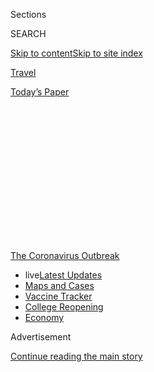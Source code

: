 <div id="app">

<div>

<div>

<div>

<div class="NYTAppHideMasthead css-1q2w90k e1suatyy0">

<div class="section css-ui9rw0 e1suatyy2">

<div class="css-eph4ug er09x8g0">

<div class="css-6n7j50">

</div>

<span class="css-1dv1kvn">Sections</span>

<div class="css-10488qs">

<span class="css-1dv1kvn">SEARCH</span>

</div>

[Skip to content](#site-content)[Skip to site
index](#site-index)

</div>

<div id="masthead-section-label" class="css-1wr3we4 eaxe0e00">

[Travel](https://www.nytimes3xbfgragh.onion/section/travel)

</div>

<div class="css-10698na e1huz5gh0">

</div>

</div>

<div id="masthead-bar-one" class="section hasLinks css-15hmgas e1csuq9d3">

<div class="css-uqyvli e1csuq9d0">

</div>

<div class="css-1uqjmks e1csuq9d1">

</div>

<div class="css-9e9ivx">

[](https://myaccount.nytimes3xbfgragh.onion/auth/login?response_type=cookie&client_id=vi)

</div>

<div class="css-1bvtpon e1csuq9d2">

[Today’s
Paper](https://www.nytimes3xbfgragh.onion/section/todayspaper)

</div>

</div>

</div>

</div>

<div data-aria-hidden="false">

<div id="site-content" data-role="main">

<div>

<div class="css-1aor85t" style="opacity:0.000000001;z-index:-1;visibility:hidden">

<div class="css-1hqnpie">

<div class="css-epjblv">

<span class="css-17xtcya">[Travel](/section/travel)</span><span class="css-x15j1o">|</span><span class="css-fwqvlz">I’m
a U.S. Citizen. Where in the World Can I
Go?</span>

</div>

<div class="css-k008qs">

<div class="css-1iwv8en">

<span class="css-18z7m18"></span>

<div>

</div>

</div>

<span class="css-1n6z4y">https://nyti.ms/38z4mHg</span>

<div class="css-1705lsu">

<div class="css-4xjgmj">

<div class="css-4skfbu" data-role="toolbar" data-aria-label="Social Media Share buttons, Save button, and Comments Panel with current comment count" data-testid="share-tools">

  - 
  - 
  - 
  - 
    
    <div class="css-6n7j50">
    
    </div>

  - 

</div>

</div>

</div>

</div>

</div>

</div>

<div id="NYT_TOP_BANNER_REGION" class="css-13pd83m">

<div>

<div id="styln-prism-menu-1592847958612" class="section interactive-content interactive-size-medium css-1edisqu">

<div class="css-17ih8de interactive-body">

<div id="scroll-container" class="css-1gj85ro">

[<span class="styln-title-wrap"><span class="css-1pje3qr">The
Coronavirus</span><span class="css-1pje3qr">
Outbreak</span></span>](https://www.nytimes3xbfgragh.onion/news-event/coronavirus?action=click&pgtype=Article&state=default&region=TOP_BANNER&context=storylines_menu)

  - <span class="css-kqxiym" data-emphasize="true">live</span>[Latest
    Updates](https://www.nytimes3xbfgragh.onion/2020/08/04/world/coronavirus-cases.html?action=click&pgtype=Article&state=default&region=TOP_BANNER&context=storylines_menu)
  - [Maps and
    Cases](https://www.nytimes3xbfgragh.onion/interactive/2020/us/coronavirus-us-cases.html?action=click&pgtype=Article&state=default&region=TOP_BANNER&context=storylines_menu)
  - [Vaccine
    Tracker](https://www.nytimes3xbfgragh.onion/interactive/2020/science/coronavirus-vaccine-tracker.html?action=click&pgtype=Article&state=default&region=TOP_BANNER&context=storylines_menu)
  - [College
    Reopening](https://www.nytimes3xbfgragh.onion/2020/08/02/us/covid-college-reopening.html?action=click&pgtype=Article&state=default&region=TOP_BANNER&context=storylines_menu)
  - [Economy](https://www.nytimes3xbfgragh.onion/live/2020/08/04/business/stock-market-today-coronavirus?action=click&pgtype=Article&state=default&region=TOP_BANNER&context=storylines_menu)

</div>

</div>

</div>

</div>

</div>

<div id="top-wrapper" class="css-1sy8kpn">

<div id="top-slug" class="css-l9onyx">

Advertisement

</div>

[Continue reading the main
story](#after-top)

<div class="ad top-wrapper" style="text-align:center;height:100%;display:block;min-height:250px">

<div id="top" class="place-ad" data-position="top" data-size-key="top">

</div>

</div>

<div id="after-top">

</div>

</div>

<div>

<div id="sponsor-wrapper" class="css-1hyfx7x">

<div id="sponsor-slug" class="css-19vbshk">

Supported by

</div>

[Continue reading the main
story](#after-sponsor)

<div id="sponsor" class="ad sponsor-wrapper" style="text-align:center;height:100%;display:block">

</div>

<div id="after-sponsor">

</div>

</div>

<div class="css-186x18t">

</div>

<div class="css-1vkm6nb ehdk2mb0">

# I’m a U.S. Citizen. Where in the World Can I Go?

</div>

For Americans eager to resume international travel, here are the
countries that currently allow U.S. citizens to enter, though there may
be restrictions.

<div class="css-79elbk" data-testid="photoviewer-wrapper">

<div class="css-z3e15g" data-testid="photoviewer-wrapper-hidden">

</div>

<div class="css-1a48zt4 ehw59r15" data-testid="photoviewer-children">

![<span class="css-16f3y1r e13ogyst0" data-aria-hidden="true">Ecuador is
allowing U.S. citizens to visit, but they must isolate for 14 days and
have a negative Covid-19
test. </span><span class="css-cnj6d5 e1z0qqy90" itemprop="copyrightHolder"><span class="css-1ly73wi e1tej78p0">Credit...</span><span><span>Tony
Cenicola/The New York
Times</span></span></span>](https://static01.graylady3jvrrxbe.onion/images/2020/07/07/travel/07where-can-americans-go11/merlin_103973719_edd1db17-0057-4559-ac9f-0441cce6cb1a-articleLarge.jpg?quality=75&auto=webp&disable=upscale)

</div>

</div>

<div class="css-18e8msd">

<div class="css-vp77d3 epjyd6m0">

<div class="css-1baulvz">

By <span class="css-1baulvz last-byline" itemprop="name">Karen
Schwartz</span>

</div>

</div>

  - 
    
    <div class="css-ld3wwf e16638kd2">
    
    Published July 7, 2020Updated July 31,
    2020
    
    </div>

  - 
    
    <div class="css-4xjgmj">
    
    <div class="css-pvvomx" data-role="toolbar" data-aria-label="Social Media Share buttons, Save button, and Comments Panel with current comment count" data-testid="share-tools">
    
      - 
      - 
      - 
      - 
        
        <div class="css-6n7j50">
        
        </div>
    
      - 
    
    </div>
    
    </div>

</div>

</div>

<div class="section meteredContent css-1r7ky0e" name="articleBody" itemprop="articleBody">

<div class="css-1fanzo5 StoryBodyCompanionColumn">

<div class="css-53u6y8">

Even as many countries remain off-limits to American visitors because of
the high rate of coronavirus within the United States, others have
started to welcome, and in some cases woo, U.S. citizens to come spend
their tourist dollars. Still, would-be
[vacationers](https://www.nytimes3xbfgragh.onion/2020/07/16/travel/virus-vacation.html)
generally face a host of conditions and a lot of traveler beware.

The U.S. State Department continues its [Global Level 4 Health
Advisory](https://travel.state.gov/content/travel/en/traveladvisories/COVID-19-Country-Specific-Information.html),
which cautions against international travel because of the pandemic.
However, it is also posting country-specific information as restrictions
loosen.

*\[Have an update for this list? Email us at*
[*travelrestrictions@NYTimes.com*](mailto:travelrestrictions@NYTimes.com)*.\]*

Getting there is only part of the equation. Countries have their own
[Covid-19](https://www.nytimes3xbfgragh.onion/2020/07/16/travel/virus-vacation.html)
mitigation measures that might include curfews or curtailed activities
and services; most standard travel insurance policies won’t cover
medical or travel expenses related to the coronavirus; and borders can
close and flights be canceled with little warning, stranding people in
foreign countries. In addition, the Centers for Disease Control and
Prevention
[advises](https://www.cdc.gov/coronavirus/2019-ncov/travelers/after-travel-precautions.html)
Americans to avoid contact with others for 14 days after they return
from international travel.

</div>

</div>

<div class="css-1fanzo5 StoryBodyCompanionColumn">

<div class="css-53u6y8">

Here is a list of countries, in alphabetical order, that as of early
July were open to U.S. citizens, or are expected to open soon.

</div>

</div>

<div class="css-79elbk" data-testid="photoviewer-wrapper">

<div class="css-z3e15g" data-testid="photoviewer-wrapper-hidden">

</div>

<div class="css-1a48zt4 ehw59r15" data-testid="photoviewer-children">

![<span class="css-16f3y1r e13ogyst0" data-aria-hidden="true">Albania is
open to tourists, but the number of cases there has been
increasing. </span><span class="css-cnj6d5 e1z0qqy90" itemprop="copyrightHolder"><span class="css-1ly73wi e1tej78p0">Credit...</span><span>Gent
Shkullaku/Agence France-Presse — Getty
Images</span></span>](https://static01.graylady3jvrrxbe.onion/images/2020/07/07/travel/07where-can-americans-go4/merlin_173609214_0a9ceaba-3409-45e0-a4e3-1dab8ee81009-articleLarge.jpg?quality=75&auto=webp&disable=upscale)

</div>

</div>

<div class="css-1fanzo5 StoryBodyCompanionColumn">

<div class="css-53u6y8">

### [ALBANIA](https://al.usembassy.gov/updates_covid19/)

Albania reopened its borders in early June with enhanced screening and
quarantine measures in place. However, because the number of coronavirus
cases in the country has been increasing, the U.S. Embassy in Albania
has suspended all but emergency
services.

</div>

</div>

<div class="css-79elbk" data-testid="photoviewer-wrapper">

<div class="css-z3e15g" data-testid="photoviewer-wrapper-hidden">

</div>

<div class="css-1a48zt4 ehw59r15" data-testid="photoviewer-children">

<div class="css-1xdhyk6 erfvjey0">

<span class="css-1ly73wi e1tej78p0">Image</span>

<div class="css-zjzyr8">

<div data-testid="lazyimage-container" style="height:257.77777777777777px">

</div>

</div>

</div>

<span class="css-16f3y1r e13ogyst0" data-aria-hidden="true">Visiting
Antigua requires a negative test for
Covid-19.</span><span class="css-cnj6d5 e1z0qqy90" itemprop="copyrightHolder"><span class="css-1ly73wi e1tej78p0">Credit...</span><span>Robert
Rausch for The New York
Times</span></span>

</div>

</div>

<div class="css-1fanzo5 StoryBodyCompanionColumn">

<div class="css-53u6y8">

### [ANTIGUA and BARBUDA](https://visitantiguabarbuda.com/travel-advisory/)

Travelers must provide a certificate of a negative Covid-19 test taken
within seven days of arrival. Without proof, the government can require
visitors to quarantine or to be tested and pick up the $100 expense.
Temperatures will be checked at the airport and people are asked to
register with the Ministry of Health, Wellness and the Environment.
Visitors must have a mask and wear it in public or face a possible fine
of $5,000 or up to 6 months in jail. “Persons traveling to Antigua and
Barbuda from countries where there are outbreaks of Covid-19,” may be
required to quarantine, according to the Antigua Barbuda Tourism
Authority.

</div>

</div>

<div class="css-79elbk" data-testid="photoviewer-wrapper">

<div class="css-z3e15g" data-testid="photoviewer-wrapper-hidden">

</div>

<div class="css-1a48zt4 ehw59r15" data-testid="photoviewer-children">

<div class="css-1xdhyk6 erfvjey0">

<span class="css-1ly73wi e1tej78p0">Image</span>

<div class="css-zjzyr8">

<div data-testid="lazyimage-container" style="height:257.77777777777777px">

</div>

</div>

</div>

<span class="css-16f3y1r e13ogyst0" data-aria-hidden="true">Aruba plans
to begin admitting U.S. this
month. </span><span class="css-cnj6d5 e1z0qqy90" itemprop="copyrightHolder"><span class="css-1ly73wi e1tej78p0">Credit...</span><span>Scott
Baker for The New York Times</span></span>

</div>

</div>

<div class="css-1fanzo5 StoryBodyCompanionColumn">

<div class="css-53u6y8">

### [ARUBA](https://www.aruba.com/us/traveler-health-requirements)

Aruba first opened to Canada, Europe and most other Caribbean countries
on July 1, with U.S. travelers admitted as of July 10, under certain
conditions.

Residents from nearly half the states are considered to be at higher
risk of Covid-19, and must upload proof of a negative test taken between
12 and 72 hours before flying or they won’t be allowed to board their
flight. Residents of the other states have the option of uploading a
test or having one taken at the airport in Oranjestad. The airport tests
are done at the expense of travelers, who must quarantine at their
lodging for up to 24 hours while awaiting results.

Island guests must purchase mandatory Aruba Visitors Insurance to cover
up to $75,000 in expenses should they test positive for Covid-19 during
their stay. According to an [online
calculator](https://www.arubavisitorsinsurance.com/calculator), the
premium for most visitors over age 15 who are staying for a week would
be just over $100, and about $10 for those under 15.

Masks are mandatory on the flight for anyone over age 15 and in the
airport, but not elsewhere.

</div>

</div>

<div>

</div>

<div class="css-1fanzo5 StoryBodyCompanionColumn">

<div class="css-53u6y8">

### [THE BAHAMAS](https://opm.gov.bs/national-address/)

[The
Bahamas](https://www.bahamas.com/pressroom/bahamas-ministry-tourism-aviation-statement-executive-order-amid-rising-covid-19-cases)
has been wrestling with how to contain the coronavirus after the
nation’s [reopening](https://www.bahamas.com/tourism-reopening) led to
a spike in cases. As of late July, the country is again open to
commercial flights from the United States, but travelers must quarantine
for 14 days upon arrival and all inter-island travel is halted.

Despite the quarantine requirement, anyone over age 10 arriving in the
country must still upload proof of a negative test for the virus taken
within 10 day of their travel date. All visitors must also have an
approved Health Visa, which should be filled out at least 72 hours
before departure.

In addition, weekend lockdowns are in effect and a daily curfew will
confine tourists to their hotel property between 10 p.m. and 5 a.m. All
public and private beaches and parks are closed, including those at
hotels and resorts.

</div>

</div>

<div class="css-1fanzo5 StoryBodyCompanionColumn">

<div class="css-53u6y8">

*\[*[*Thinking of traveling within the U.S.? Here’s where you can
go*](https://www.nytimes3xbfgragh.onion/2020/07/10/travel/state-travel-restrictions.html)*.\]*

</div>

</div>

<div class="css-79elbk" data-testid="photoviewer-wrapper">

<div class="css-z3e15g" data-testid="photoviewer-wrapper-hidden">

</div>

<div class="css-1a48zt4 ehw59r15" data-testid="photoviewer-children">

<div class="css-1xdhyk6 erfvjey0">

<span class="css-1ly73wi e1tej78p0">Image</span>

<div class="css-zjzyr8">

<div data-testid="lazyimage-container" style="height:258.4222222222222px">

</div>

</div>

</div>

<span class="css-16f3y1r e13ogyst0" data-aria-hidden="true">JetBlue is
planning to resume flights to Barbados in late
July. </span><span class="css-cnj6d5 e1z0qqy90" itemprop="copyrightHolder"><span class="css-1ly73wi e1tej78p0">Credit...</span><span>Gina
Francesca for The New York
Times</span></span>

</div>

</div>

<div class="css-1fanzo5 StoryBodyCompanionColumn">

<div class="css-53u6y8">

### [BARBADOS](https://gisbarbados.gov.bb/blog/commercial-air-traffic-resumes-july-12-with-protocols/)

Commercial flights to Barbados resumed on July 12, and JetBlue is
tentatively set to return on July 25 with four weekly flights out of New
York’s Kennedy Airport, according to a spokeswoman with [Barbados
Tourism
Marketing](https://www.visitbarbados.org).

<div id="NYT_MAIN_CONTENT_1_REGION" class="css-9tf9ac">

<div>

<div id="styln-covid-updates-world" class="section interactive-content interactive-size-medium css-1ftcdic">

<div class="css-17ih8de interactive-body">

<div id="styln-briefing-block" data-asset-id="QXJ0aWNsZTpueXQ6Ly9hcnRpY2xlLzNhNGMwYWI5LWIwY2QtNWQwOS1hZTgwLTdjMGU3ZTA1OWQ2OA==">

<div class="briefing-block-header-section">

# [Latest Updates: Global Coronavirus Outbreak](https://www.nytimes3xbfgragh.onion/2020/08/04/world/coronavirus-cases.html?action=click&pgtype=Article&state=default&region=MAIN_CONTENT_1&context=storylines_live_updates)

<div class="briefing-block-ts">

Updated 2020-08-05T07:58:24.076Z

</div>

</div>

  - [As talks drag on, McConnell signals openness to jobless aid
    extension, and negotiators agree on a
    deadline.](https://www.nytimes3xbfgragh.onion/2020/08/04/world/coronavirus-cases.html?action=click&pgtype=Article&state=default&region=MAIN_CONTENT_1&context=storylines_live_updates#link-762df92)
  - [Novavax sees encouraging results from two studies of its
    experimental
    vaccine.](https://www.nytimes3xbfgragh.onion/2020/08/04/world/coronavirus-cases.html?action=click&pgtype=Article&state=default&region=MAIN_CONTENT_1&context=storylines_live_updates#link-1228a480)
  - [Mississippians must now wear masks in public, governor
    says.](https://www.nytimes3xbfgragh.onion/2020/08/04/world/coronavirus-cases.html?action=click&pgtype=Article&state=default&region=MAIN_CONTENT_1&context=storylines_live_updates#link-794484ed)

<div class="briefing-block-footer">

<div class="briefing-block-footer-meta">

[See more
updates](https://www.nytimes3xbfgragh.onion/2020/08/04/world/coronavirus-cases.html?action=click&pgtype=Article&state=default&region=MAIN_CONTENT_1&context=storylines_live_updates)

</div>

<div class="briefing-block-briefinglinks">

<span>More live coverage:</span>
[Markets](https://www.nytimes3xbfgragh.onion/live/2020/08/04/business/stock-market-today-coronavirus?action=click&pgtype=Article&state=default&region=MAIN_CONTENT_1&context=storylines_live_updates)

</div>

</div>

</div>

</div>

</div>

</div>

</div>

Travelers are expected to have the results of a negative Covid-19 test
performed no more than 72 hours before arrival. If not, one will be
taken upon landing or at a testing center at a designated hotel, and the
person will need to quarantine while awaiting results.

Visitors also undergo a temperature check; need to complete an
embarkation/disembarkation card that will ask personal health questions
related to Covid-19; and must wear a mask at the airport.

Travelers from high risk settings may be monitored daily for possible
symptoms with a follow-up coronavirus test on day seven. If the
follow-up test is negative, the monitoring is discontinued. If a second
test is not done, the monitoring will continue for 14 days. Travelers
from moderate risk countries will be monitored for seven
days.

### [BELARUS](https://by.usembassy.gov/u-s-citizen-services/covid-19-information/)

Travelers arriving in Belarus from the United States do not have to
self-quarantine. Temperature screening will be done at Minsk National
Airport. Different travel requirements may be in place for countries
that travelers transit en route from the United States.

The U.S. Embassy in Belarus
[advises](https://by.usembassy.gov/u-s-citizen-services/covid-19-information/):
“Due to border closures and flight cancellations, options for departing
Belarus are increasingly limited. Those wishing to depart Belarus should
immediately take advantage of remaining
flights.”

</div>

</div>

<div class="css-79elbk" data-testid="photoviewer-wrapper">

<div class="css-z3e15g" data-testid="photoviewer-wrapper-hidden">

</div>

<div class="css-1a48zt4 ehw59r15" data-testid="photoviewer-children">

<div class="css-1xdhyk6 erfvjey0">

<span class="css-1ly73wi e1tej78p0">Image</span>

<div class="css-zjzyr8">

<div data-testid="lazyimage-container" style="height:257.77777777777777px">

</div>

</div>

</div>

<span class="css-16f3y1r e13ogyst0" data-aria-hidden="true">Ambergris-Caye
in Belize. The country is planning on an Aug. 15
reopening.</span><span class="css-cnj6d5 e1z0qqy90" itemprop="copyrightHolder"><span class="css-1ly73wi e1tej78p0">Credit...</span><span>Benedict
Kim for The New York
Times</span></span>

</div>

</div>

<div class="css-1fanzo5 StoryBodyCompanionColumn">

<div class="css-53u6y8">

### [BELIZE](https://belizetourismboard.org/belize-covid-19-update-for-travellers/)

Belize has scheduled an Aug. 15 reopening. Arriving guests who have
proof of a negative Covid-19 test within the previous three days can use
a “fast track” entry lane, while others will have to pay for and undergo
testing at the airport. Anyone testing positive won’t be allowed to
leave the country, but instead must isolate for at least 14 days at the
passenger’s expense.

Visitors must stay at a “Tourism Gold Standard” hotel, which can offer
full services, thereby lessening the interaction with locals. No rental
cars will be available at first, and parks and tourist sites will only
be accessible with an approved tour operator. Face masks are required in
public.

</div>

</div>

<div class="css-79elbk" data-testid="photoviewer-wrapper">

<div class="css-z3e15g" data-testid="photoviewer-wrapper-hidden">

</div>

<div class="css-1a48zt4 ehw59r15" data-testid="photoviewer-children">

<div class="css-1xdhyk6 erfvjey0">

<span class="css-1ly73wi e1tej78p0">Image</span>

<div class="css-zjzyr8">

<div data-testid="lazyimage-container" style="height:257.77777777777777px">

</div>

</div>

</div>

<span class="css-16f3y1r e13ogyst0" data-aria-hidden="true">Bermuda has
an extensive Covid-19 plan in
place. </span><span class="css-cnj6d5 e1z0qqy90" itemprop="copyrightHolder"><span class="css-1ly73wi e1tej78p0">Credit...</span><span>Tony
Cenicola/The New York
Times</span></span>

</div>

</div>

<div class="css-1fanzo5 StoryBodyCompanionColumn">

<div class="css-53u6y8">

### [BERMUDA](https://www.gotobermuda.com/bta/press-release/bermuda-tourism-authority-update)

Bermuda has an extensive screening process in place and requires a $75
fee to cover the cost of mandatory in-country Covid-19 tests given at
the airport and again on day three, seven and 14 of a traveler’s stay.
Visitors are also asked to bring a thermometer and a face mask.

In addition to being tested at the airport, anyone 10 and older is asked
to provide proof of a negative coronavirus test taken within three days
of their flight to Bermuda (although tests taken within five days will
be accepted). Those with proof of a negative test still must quarantine
at their hotel for about eight hours pending the results of their
airport test. Those arriving without proof of a negative test are
confined to their accommodation for three days.

All travelers must complete an online travel authorization form within
48 hours of their flight, then take and record their temperature twice a
day for the first 14 days of their visit. Face masks are also required.

</div>

</div>

<div class="css-1fanzo5 StoryBodyCompanionColumn">

<div class="css-53u6y8">

### [CROATIA](https://mup.gov.hr/uzg-covid/english/286212)

Members of European Union countries can enter Croatia for any reason,
but American tourists may visit only with proof of paid accommodation.

Travelers must present a negative result for a Covid-19 test taken
within the previous 48 hours. If they have an older test result, the
person can enter, but must self-quarantine until they can show another
negative test, which would be taken at their own expense. Those without
negative results must self-quarantine for 14
days.

### [DOMINICAN REPUBLIC](https://www.godominicanrepublic.com/newsroom/coronavirus/)

The Dominican Republic reopened to tourists on July 1. Visitors must
complete a Health Affidavit that attests that they haven’t experienced
any Covid-19 symptoms in the past 72 hours. A temperature check will be
taken at the airport. Anyone with a fever or other coronavirus symptoms
will be tested. Hotels are also required to check a guest’s temperature
when they arrive, as are operators of water excursions. Curfews are in
effect in many
places.

</div>

</div>

<div class="css-79elbk" data-testid="photoviewer-wrapper">

<div class="css-z3e15g" data-testid="photoviewer-wrapper-hidden">

</div>

<div class="css-1a48zt4 ehw59r15" data-testid="photoviewer-children">

<div class="css-1xdhyk6 erfvjey0">

<span class="css-1ly73wi e1tej78p0">Image</span>

<div class="css-zjzyr8">

<div data-testid="lazyimage-container" style="height:257.77777777777777px">

</div>

</div>

</div>

<span class="css-16f3y1r e13ogyst0" data-aria-hidden="true">The
Ecuadorian capital,
Quito. </span><span class="css-cnj6d5 e1z0qqy90" itemprop="copyrightHolder"><span class="css-1ly73wi e1tej78p0">Credit...</span><span>Tony
Cenicola/The New York Times</span></span>

</div>

</div>

<div class="css-1fanzo5 StoryBodyCompanionColumn">

<div class="css-53u6y8">

### [ECUADOR](https://ec.usembassy.gov/covid-19-information-ecu-2/)

The United States is continuing to help repatriate Americans who stayed
in Ecuador when the pandemic closed down travel. [Those wanting to visit
the country](https://ec.usembassy.gov/covid-19-information-ecu-2/) need
to quarantine for 14 days in government-designated temporary housing or
hotels. In addition, all arriving passengers must have proof of a
negative Covid-19 test within the previous seven days, or agree to
undergo a test in the country. The government has restricted movement
throughout the country and there are curfews
imposed.

### [EGYPT](https://eg.usembassy.gov/u-s-citizen-services/covid-19-information/)

Egypt has restarted international flights. It is unclear what
restrictions, if any, have been put in place. [The State Department
website](https://eg.usembassy.gov/u-s-citizen-services/covid-19-information/)
says that Egypt has a 14-day quarantine period, but [media
reports](https://www.thenational.ae/lifestyle/travel/travelling-to-egypt-during-the-coronavirus-pandemic-here-s-what-you-need-to-know-1.1042458)
have contradicted
that.

</div>

</div>

<div class="css-79elbk" data-testid="photoviewer-wrapper">

<div class="css-z3e15g" data-testid="photoviewer-wrapper-hidden">

</div>

<div class="css-1a48zt4 ehw59r15" data-testid="photoviewer-children">

<div class="css-1xdhyk6 erfvjey0">

<span class="css-1ly73wi e1tej78p0">Image</span>

<div class="css-zjzyr8">

<div data-testid="lazyimage-container" style="height:257.77777777777777px">

</div>

</div>

</div>

<span class="css-16f3y1r e13ogyst0" data-aria-hidden="true">In Tahiti,
as in all of French Polynesia, travelers must show proof of a negative
Covid-19
test.</span><span class="css-cnj6d5 e1z0qqy90" itemprop="copyrightHolder"><span class="css-1ly73wi e1tej78p0">Credit...</span><span>Suliane
Favennec/Agence France-Presse — Getty Images</span></span>

</div>

</div>

<div class="css-1fanzo5 StoryBodyCompanionColumn">

<div class="css-53u6y8">

### [FRENCH POLYNESIA](https://tahititourisme.com/en-us/covid-19/)

Travelers to French Polynesia, including the islands of Tahiti and Bora
Bora, must show proof of a negative Covid-19 test taken within the
previous 72 hours in order to board their flights. Those arriving at the
airport will be given a test kit for the virus that contains an oral and
nasal swab, and on the fourth day in the islands, the visitor must
complete the self-test. Tourists must also complete an electronic entry
form attesting that they have travel insurance that would cover
coronavirus expenses, or agreeing to personally assume all
costs.

### [IRELAND](https://www.tourismireland.com/Press-Releases/2020/March/COVID-19-coronavirus)

Authorities are asking nonessential travelers not to visit the Republic
of Ireland, but those who do are asked to self-quarantine for 14
days.

</div>

</div>

<div class="css-79elbk" data-testid="photoviewer-wrapper">

<div class="css-z3e15g" data-testid="photoviewer-wrapper-hidden">

</div>

<div class="css-1a48zt4 ehw59r15" data-testid="photoviewer-children">

<div class="css-1xdhyk6 erfvjey0">

<span class="css-1ly73wi e1tej78p0">Image</span>

<div class="css-zjzyr8">

<div data-testid="lazyimage-container" style="height:257.77777777777777px">

</div>

</div>

</div>

<span class="css-16f3y1r e13ogyst0" data-aria-hidden="true">Jamaica is
requiring visitors to stay within a defined tourism
zone. </span><span class="css-cnj6d5 e1z0qqy90" itemprop="copyrightHolder"><span class="css-1ly73wi e1tej78p0">Credit...</span><span>Robert
Rausch for The New York Times</span></span>

</div>

</div>

<div class="css-1fanzo5 StoryBodyCompanionColumn">

<div class="css-53u6y8">

### [JAMAICA](https://www.visitjamaica.com/travelauthorization/)

Tourists age 12 and older arriving from New York, Florida, Arizona and
Texas must upload a negative Covid-19 test that was taken within 10 days
of their arrival date. All passengers must complete a Travel
Authorization screening form within 72 hours of their trip and present
it at the airport or they will not be allowed to board their flight.

Arriving passengers will have their temperatures taken and be asked
screening questions. If they are considered at high risk, they may be
required to take a Covid-19 test. Anyone tested must quarantine at their
accommodation until the results are available, generally within 48
hours. Those who test positive must isolate at their hotel or at a
government facility.

All tourists staying at hotels, villas or guesthouses must remain within
a designated tourist corridor, where operators have been trained in
Covid-19 protocols. Masks must be worn in all common areas.

Visitors staying at a private residence are required to quarantine there
for 14 days, leaving only once per day to get necessities.

</div>

</div>

<div class="css-1fanzo5 StoryBodyCompanionColumn">

<div class="css-53u6y8">

The rules are in effect until July 31, though they may be
extended.

</div>

</div>

<div class="css-79elbk" data-testid="photoviewer-wrapper">

<div class="css-z3e15g" data-testid="photoviewer-wrapper-hidden">

</div>

<div class="css-1a48zt4 ehw59r15" data-testid="photoviewer-children">

<div class="css-1xdhyk6 erfvjey0">

<span class="css-1ly73wi e1tej78p0">Image</span>

<div class="css-zjzyr8">

<div data-testid="lazyimage-container" style="height:257.77777777777777px">

</div>

</div>

</div>

<span class="css-16f3y1r e13ogyst0" data-aria-hidden="true">Kosovo
reportedly has no restrictions on international
visitors. </span><span class="css-cnj6d5 e1z0qqy90" itemprop="copyrightHolder"><span class="css-1ly73wi e1tej78p0">Credit...</span><span>Danielle
Villasana for The New York Times</span></span>

</div>

</div>

<div class="css-1fanzo5 StoryBodyCompanionColumn">

<div class="css-53u6y8">

### [KOSOVO](https://xk.usembassy.gov/coronavirus/)

Kosovo is reportedly open to visitors with no restrictions for Covid-19.
However, the U.S. Embassy in Kosovo says that some U.S. citizens are
being denied boarding in the United States because they cannot prove
they are residents or citizens of Kosovo. For the latest information,
the embassy recommends checking with it or with the airline before a
flight.

### [LEBANON](https://lb.usembassy.gov/covid-19-information/)

Visitors must show negative results for a coronavirus test taken in the
previous four days, and, if they are staying for more than a week,
submit to another test given at the airport at the airline’s expense. If
they arrive without a test result, they will be tested at the airport
and retested 72 hours later. The passenger must self-quarantine while
awaiting the results of the second test, which is at the traveler’s
expense. Foreigners must also have proof of insurance that would cover
any costs associated with the
coronavirus.

</div>

</div>

<div class="css-79elbk" data-testid="photoviewer-wrapper">

<div class="css-z3e15g" data-testid="photoviewer-wrapper-hidden">

</div>

<div class="css-1a48zt4 ehw59r15" data-testid="photoviewer-children">

<div class="css-1xdhyk6 erfvjey0">

<span class="css-1ly73wi e1tej78p0">Image</span>

<div class="css-zjzyr8">

<div data-testid="lazyimage-container" style="height:257.77777777777777px">

</div>

</div>

</div>

<span class="css-16f3y1r e13ogyst0" data-aria-hidden="true">In the
Maldives, those who have symptoms will be tested for Covid-19, and
health authorities will also check some people at
random.</span><span class="css-cnj6d5 e1z0qqy90" itemprop="copyrightHolder"><span class="css-1ly73wi e1tej78p0">Credit...</span><span>Adam
Dean for The New York Times</span></span>

</div>

</div>

<div class="css-1fanzo5 StoryBodyCompanionColumn">

<div class="css-53u6y8">

### [MALDIVES](https://visitmaldives.com/en/covid19-updates)

Those who have symptoms will be tested for Covid-19, and health
authorities will also check some people at random, at government
expense. Those without symptoms or positive tests are not required to
quarantine. A health declaration form must be filled out 24 hours before
the flight and again before departure.

Visitors must have a confirmed booking at a tourist facility and the
entire vacation needs to be at the same hotel, except when
transiting.

</div>

</div>

<div class="css-79elbk" data-testid="photoviewer-wrapper">

<div class="css-z3e15g" data-testid="photoviewer-wrapper-hidden">

</div>

<div class="css-1a48zt4 ehw59r15" data-testid="photoviewer-children">

<div class="css-1xdhyk6 erfvjey0">

<span class="css-1ly73wi e1tej78p0">Image</span>

<div class="css-zjzyr8">

<div data-testid="lazyimage-container" style="height:265.5111111111111px">

</div>

</div>

</div>

<span class="css-16f3y1r e13ogyst0" data-aria-hidden="true">Land
crossings from the United States to Mexico are closed, but visitors can
arrive by
plane. </span><span class="css-cnj6d5 e1z0qqy90" itemprop="copyrightHolder"><span class="css-1ly73wi e1tej78p0">Credit...</span><span>Adrian
Wilson for The New York
Times</span></span>

</div>

</div>

<div class="css-1fanzo5 StoryBodyCompanionColumn">

<div class="css-53u6y8">

### [MEXICO](https://mx.usembassy.gov/health-alert-u-s-embassy-mexico-city-mexico/)

Land crossings between the United States and Mexico remain closed until
at least [late
August,](https://www.nytimes3xbfgragh.onion/aponline/2020/07/16/us/politics/ap-us-virus-outbreak-north-america-borders.html?searchResultPosition=6)
but U.S. visitors can arrive by plane. Tourists may be subject to
temperature checks and other health screenings, and those showing
symptoms may be asked to quarantine voluntarily.

Many Mexican states are open only for essential services, while others
are allowed to operate at reduced capacity. However, some local
authorities have also imposed their own restrictions, so would-be
travelers should check with local sources for the latest updates. The
mayor of Tulum, for instance, [has reportedly threatened to arrest or
fine
people](https://www.reuters.com/article/us-health-coronavirus-mexico-restriction/mexico-tightens-coronavirus-curbs-in-tourist-spots-other-pockets-idUSKCN24H3E6)
for not wearing face
masks.

</div>

</div>

<div class="css-79elbk" data-testid="photoviewer-wrapper">

<div class="css-z3e15g" data-testid="photoviewer-wrapper-hidden">

</div>

<div class="css-1a48zt4 ehw59r15" data-testid="photoviewer-children">

<div class="css-1xdhyk6 erfvjey0">

<span class="css-1ly73wi e1tej78p0">Image</span>

<div class="css-zjzyr8">

<div data-testid="lazyimage-container" style="height:259.7111111111111px">

</div>

</div>

</div>

<span class="css-16f3y1r e13ogyst0" data-aria-hidden="true">North
Macedonia has no requirements for testing or
self-isolation. </span><span class="css-cnj6d5 e1z0qqy90" itemprop="copyrightHolder"><span class="css-1ly73wi e1tej78p0">Credit...</span><span>Georgi
Licovski/EPA, via Shutterstock</span></span>

</div>

</div>

<div class="css-1fanzo5 StoryBodyCompanionColumn">

<div class="css-53u6y8">

### [NORTH MACEDONIA](https://mk.usembassy.gov/covid-19-information/)

There are no requirements for a Covid-19 test or self-isolation for
[North
Macedonia,](https://www.nytimes3xbfgragh.onion/2019/05/17/travel/republic-of-north-macedonia-balkans.html)
which has been going by that name only since last year (it was
previously just Macedonia). Masks are required in closed public
spaces.

<div id="NYT_MAIN_CONTENT_3_REGION" class="css-9tf9ac">

<div>

<div id="styln-prism-freeform-1594220623585" class="section interactive-content interactive-size-medium css-1ftcdic">

<div class="css-17ih8de interactive-body">

<div id="prism-freeform-block-85410" class="css-19mumt8" data-role="complementary" data-storyline="The Coronavirus Outbreak" data-truncated="true" tabindex="0">

<div class="css-a8d9oz">

<div class="css-eb027h">

[](https://www.nytimes3xbfgragh.onion/news-event/coronavirus?action=click&pgtype=Article&state=default&region=MAIN_CONTENT_3&context=storylines_faq)

### The Coronavirus Outbreak ›

#### Frequently Asked Questions

Updated August 4, 2020

  - #### I have antibodies. Am I now immune?
    
      - As of right now,[that seems likely, for at least several
        months.](https://www.nytimes3xbfgragh.onion/2020/07/22/health/covid-antibodies-herd-immunity.html?action=click&pgtype=Article&state=default&region=MAIN_CONTENT_3&context=storylines_faq)
        There have been frightening accounts of people suffering what
        seems to be a second bout of Covid-19. But experts say these
        patients may have a drawn-out course of infection, with the
        virus taking a slow toll weeks to months after initial exposure.
        People infected with the coronavirus typically
        [produce](https://www.nature.com/articles/s41586-020-2456-9)
        immune molecules called antibodies, which are [protective
        proteins made in response to an
        infection](https://www.nytimes3xbfgragh.onion/2020/05/07/health/coronavirus-antibody-prevalence.html?action=click&pgtype=Article&state=default&region=MAIN_CONTENT_3&context=storylines_faq)[.
        These antibodies
        may](https://www.nytimes3xbfgragh.onion/2020/05/07/health/coronavirus-antibody-prevalence.html?action=click&pgtype=Article&state=default&region=MAIN_CONTENT_3&context=storylines_faq)
        last in the body [only two to three
        months](https://www.nature.com/articles/s41591-020-0965-6),
        which may seem worrisome, but that’s perfectly normal after an
        acute infection subsides, said Dr. Michael Mina, an immunologist
        at Harvard University. It may be possible to get the coronavirus
        again, but it’s highly unlikely that it would be possible in a
        short window of time from initial infection or make people
        sicker the second time.

  - #### I’m a small-business owner. Can I get relief?
    
      - The [stimulus bills enacted in
        March](https://www.nytimes3xbfgragh.onion/article/small-business-loans-stimulus-grants-freelancers-coronavirus.html?action=click&pgtype=Article&state=default&region=MAIN_CONTENT_3&context=storylines_faq)
        offer help for the millions of American small businesses. Those
        eligible for aid are businesses and nonprofit organizations with
        fewer than 500 workers, including sole proprietorships,
        independent contractors and freelancers. Some larger companies
        in some industries are also eligible. The help being offered,
        which is being managed by the Small Business Administration,
        includes the Paycheck Protection Program and the Economic Injury
        Disaster Loan program. But lots of folks have [not yet seen
        payouts.](https://www.nytimes3xbfgragh.onion/interactive/2020/05/07/business/small-business-loans-coronavirus.html?action=click&pgtype=Article&state=default&region=MAIN_CONTENT_3&context=storylines_faq)
        Even those who have received help are confused: The rules are
        draconian, and some are stuck sitting on [money they don’t know
        how to
        use.](https://www.nytimes3xbfgragh.onion/2020/05/02/business/economy/loans-coronavirus-small-business.html?action=click&pgtype=Article&state=default&region=MAIN_CONTENT_3&context=storylines_faq)
        Many small-business owners are getting less than they expected
        or [not hearing anything at
        all.](https://www.nytimes3xbfgragh.onion/2020/06/10/business/Small-business-loans-ppp.html?action=click&pgtype=Article&state=default&region=MAIN_CONTENT_3&context=storylines_faq)

  - #### What are my rights if I am worried about going back to work?
    
      - Employers have to provide [a safe
        workplace](https://www.osha.gov/SLTC/covid-19/standards.html)
        with policies that protect everyone equally. [And if one of your
        co-workers tests positive for the coronavirus, the
        C.D.C.](https://www.nytimes3xbfgragh.onion/article/coronavirus-money-unemployment.html?action=click&pgtype=Article&state=default&region=MAIN_CONTENT_3&context=storylines_faq)
        has said that [employers should tell their
        employees](https://www.cdc.gov/coronavirus/2019-ncov/community/guidance-business-response.html)
        -- without giving you the sick employee’s name -- that they may
        have been exposed to the virus.

  - #### Should I refinance my mortgage?
    
      - [It could be a good
        idea,](https://www.nytimes3xbfgragh.onion/article/coronavirus-money-unemployment.html?action=click&pgtype=Article&state=default&region=MAIN_CONTENT_3&context=storylines_faq)
        because mortgage rates have [never been
        lower.](https://www.nytimes3xbfgragh.onion/2020/07/16/business/mortgage-rates-below-3-percent.html?action=click&pgtype=Article&state=default&region=MAIN_CONTENT_3&context=storylines_faq)
        Refinancing requests have pushed mortgage applications to some
        of the highest levels since 2008, so be prepared to get in line.
        But defaults are also up, so if you’re thinking about buying a
        home, be aware that some lenders have tightened their standards.

  - #### What is school going to look like in September?
    
      - It is unlikely that many schools will return to a normal
        schedule this fall, requiring the grind of [online
        learning](https://www.nytimes3xbfgragh.onion/2020/06/05/us/coronavirus-education-lost-learning.html?action=click&pgtype=Article&state=default&region=MAIN_CONTENT_3&context=storylines_faq),
        [makeshift child
        care](https://www.nytimes3xbfgragh.onion/2020/05/29/us/coronavirus-child-care-centers.html?action=click&pgtype=Article&state=default&region=MAIN_CONTENT_3&context=storylines_faq)
        and [stunted
        workdays](https://www.nytimes3xbfgragh.onion/2020/06/03/business/economy/coronavirus-working-women.html?action=click&pgtype=Article&state=default&region=MAIN_CONTENT_3&context=storylines_faq)
        to continue. California’s two largest public school districts —
        Los Angeles and San Diego — said on July 13, that [instruction
        will be remote-only in the
        fall](https://www.nytimes3xbfgragh.onion/2020/07/13/us/lausd-san-diego-school-reopening.html?action=click&pgtype=Article&state=default&region=MAIN_CONTENT_3&context=storylines_faq),
        citing concerns that surging coronavirus infections in their
        areas pose too dire a risk for students and teachers. Together,
        the two districts enroll some 825,000 students. They are the
        largest in the country so far to abandon plans for even a
        partial physical return to classrooms when they reopen in
        August. For other districts, the solution won’t be an
        all-or-nothing approach. [Many
        systems](https://bioethics.jhu.edu/research-and-outreach/projects/eschool-initiative/school-policy-tracker/),
        including the nation’s largest, New York City, are devising
        [hybrid
        plans](https://www.nytimes3xbfgragh.onion/2020/06/26/us/coronavirus-schools-reopen-fall.html?action=click&pgtype=Article&state=default&region=MAIN_CONTENT_3&context=storylines_faq)
        that involve spending some days in classrooms and other days
        online. There’s no national policy on this yet, so check with
        your municipal school system regularly to see what is happening
        in your
community.

<div id="styln-survey-component-85410" class="styln-survey-component" data-surveyname="faq" data-surveystoryline="coronavirus">

</div>

</div>

<div class="css-6mllg9">

</div>

<div class="css-pmm6ed">

<span class="css-5gimkt"></span>

</div>

</div>

</div>

</div>

</div>

</div>

</div>

When departing, travelers must arrive at the airport at least three
hours before flight time. Those with symptoms of Covid-19, such as a
fever of 99.1 or higher and coughing, may not be permitted to enter the
airport and board their
flights.

### [PUERTO RICO](https://www.discoverpuertorico.com/info/travel-advisory)

Puerto Rico has postponed its reopening to tourists from outside the
territory.

When planning a future trip, travelers must have evidence of a negative
test taken no more than 72 hours before arrival and complete an online
travel declaration form. If the test result is pending, they must
quarantine until it is available. If the result comes back positive, or
if it doesn’t arrive, the person must quarantine for 14 days. Those
arriving without a test must have one done on the island at their own
expense, and must quarantine while awaiting the result. Anyone not
taking a test must quarantine for 14
days.

</div>

</div>

<div class="css-79elbk" data-testid="photoviewer-wrapper">

<div class="css-z3e15g" data-testid="photoviewer-wrapper-hidden">

</div>

<div class="css-1a48zt4 ehw59r15" data-testid="photoviewer-children">

<div class="css-1xdhyk6 erfvjey0">

<span class="css-1ly73wi e1tej78p0">Image</span>

<div class="css-zjzyr8">

<div data-testid="lazyimage-container" style="height:221.04444444444448px">

</div>

</div>

</div>

<span class="css-16f3y1r e13ogyst0" data-aria-hidden="true">St. Lucia is
screening arrivals and taking
temperatures. </span><span class="css-cnj6d5 e1z0qqy90" itemprop="copyrightHolder"><span class="css-1ly73wi e1tej78p0">Credit...</span><span>Kirk
Elliott for The New York Times</span></span>

</div>

</div>

<div class="css-1fanzo5 StoryBodyCompanionColumn">

<div class="css-53u6y8">

### [ST. LUCIA](https://www.stlucia.org/en/covid-19/)

Visitors must have proof of a negative Covid-19 test taken within the
past seven days, unless they are coming from a country within a
Caribbean “bubble.” Arriving passengers must have completed a travel
registration and they will be screened and their temperatures taken.
Anyone showing symptoms of the coronavirus will be tested, and if the
results are positive, the person will be transferred to a hospital for
treatment at their expense.

Visitors must have confirmed reservations at a Covid-19 certified
accommodation provider for the duration of their stay. For at least the
month of July, it will be more difficult to explore the island as there
are no rental cars and only a small number of tours will be available to
book through the hotels. Masks are required in
public.

</div>

</div>

<div class="css-79elbk" data-testid="photoviewer-wrapper">

<div class="css-z3e15g" data-testid="photoviewer-wrapper-hidden">

</div>

<div class="css-1a48zt4 ehw59r15" data-testid="photoviewer-children">

<div class="css-1xdhyk6 erfvjey0">

<span class="css-1ly73wi e1tej78p0">Image</span>

<div class="css-zjzyr8">

<div data-testid="lazyimage-container" style="height:257.77777777777777px">

</div>

</div>

</div>

<span class="css-16f3y1r e13ogyst0" data-aria-hidden="true">Flights from
the United States to St. Maarten won’t be allowed until at least Aug.
1. </span><span class="css-cnj6d5 e1z0qqy90" itemprop="copyrightHolder"><span class="css-1ly73wi e1tej78p0">Credit...</span><span>Tony
Cenicola/The New York Times</span></span>

</div>

</div>

<div class="css-1fanzo5 StoryBodyCompanionColumn">

<div class="css-53u6y8">

### [ST. MAARTEN](https://stmaartenupdates.com)

St. Maarten plans to start welcoming tourists from the United States on
Aug. 1, having already opened up to those from Canada and Europe.

Before arrival, visitors must complete an online health declaration and
receive a reply giving them permission to visit. Those over age 10 from
a country identified as high or moderate risk for transmission of the
coronavirus must show proof of a negative test taken within 72 hours of
boarding their flights. Only those from low-risk countries are exempt,
unless they visited a higher-risk country in the two weeks before their
trip to St. Maarten. In that case, they, too, must show proof of a
negative test.

Travelers from moderate and high-risk countries need to bring a
thermometer, and they must upload daily information about their body
temperature and any flu-like symptoms. Those from moderate-risk
countries must comply for eight days, while those from high-risk
countries must comply for 14 day.

Travel insurance that will cover any coronavirus-related expenses is
also
mandatory.

</div>

</div>

<div class="css-79elbk" data-testid="photoviewer-wrapper">

<div class="css-z3e15g" data-testid="photoviewer-wrapper-hidden">

</div>

<div class="css-1a48zt4 ehw59r15" data-testid="photoviewer-children">

<div class="css-1xdhyk6 erfvjey0">

<span class="css-1ly73wi e1tej78p0">Image</span>

<div class="css-zjzyr8">

<div data-testid="lazyimage-container" style="height:257.77777777777777px">

</div>

</div>

</div>

<span class="css-16f3y1r e13ogyst0" data-aria-hidden="true">Travelers
arriving in St. Vincent and the Grenadines in July must take a Covid-19
test and isolate in their
hotels. </span><span class="css-cnj6d5 e1z0qqy90" itemprop="copyrightHolder"><span class="css-1ly73wi e1tej78p0">Credit...</span><span>Chris
Jackson/Pool via
REUTERS</span></span>

</div>

</div>

<div class="css-1fanzo5 StoryBodyCompanionColumn">

<div class="css-53u6y8">

### [ST. VINCENT AND THE GRENADINES](https://www.facebookcorewwwi.onion/svgairports/photos/pcb.934154330347186/934153757013910/)

Under protocols in place for the month of July, visitors will be given a
Covid-19 test and must quarantine at their hotel for 24 hours while
awaiting the results, unless they have proof of a negative test for the
virus taken within the previous 48 hours, or a positive antibody test
taken within the previous five days. Anyone who tests positive must
isolate in an approved facility for 14 days at their own expense.

Those exempt from the airport test must monitor their temperature for
two weeks and report any changes to health authorities.

After Aug. 1, plans call for testing to be done based on the traveler’s
country of
origin.

</div>

</div>

<div class="css-79elbk" data-testid="photoviewer-wrapper">

<div class="css-z3e15g" data-testid="photoviewer-wrapper-hidden">

</div>

<div class="css-1a48zt4 ehw59r15" data-testid="photoviewer-children">

<div class="css-1xdhyk6 erfvjey0">

<span class="css-1ly73wi e1tej78p0">Image</span>

<div class="css-zjzyr8">

<div data-testid="lazyimage-container" style="height:257.77777777777777px">

</div>

</div>

</div>

<span class="css-16f3y1r e13ogyst0" data-aria-hidden="true">Serbia has
lifted travel restrictions, but is facing serious outbreaks of
Covid-19.</span><span class="css-cnj6d5 e1z0qqy90" itemprop="copyrightHolder"><span class="css-1ly73wi e1tej78p0">Credit...</span><span>Marko
Risovic for The New York Times</span></span>

</div>

</div>

<div class="css-1fanzo5 StoryBodyCompanionColumn">

<div class="css-53u6y8">

### [SERBIA](https://rs.usembassy.gov/health-and-travel-alert-3/)

All coronavirus-related entry restrictions have been lifted for Serbia.
However, some hospitals have been overwhelmed with coronavirus patients
in recent days and troops this month set up an emergency [500-bed field
hospital near
Belgrade](https://www.republicworld.com/world-news/europe/serbia-military-sets-up-field-hospital-for-virus.html).

A state of emergency was declared in the capital last month as the
number of new cases
spiked.

</div>

</div>

<div class="css-79elbk" data-testid="photoviewer-wrapper">

<div class="css-z3e15g" data-testid="photoviewer-wrapper-hidden">

</div>

<div class="css-1a48zt4 ehw59r15" data-testid="photoviewer-children">

<div class="css-1xdhyk6 erfvjey0">

<span class="css-1ly73wi e1tej78p0">Image</span>

<div class="css-zjzyr8">

<div data-testid="lazyimage-container" style="height:257.77777777777777px">

</div>

</div>

</div>

<span class="css-16f3y1r e13ogyst0" data-aria-hidden="true">Tanzania is
requring visitors to undergo screening, including a possible Covid-19
test. </span><span class="css-cnj6d5 e1z0qqy90" itemprop="copyrightHolder"><span class="css-1ly73wi e1tej78p0">Credit...</span><span>Jerome
Delay/Associated Press</span></span>

</div>

</div>

<div class="css-1fanzo5 StoryBodyCompanionColumn">

<div class="css-53u6y8">

### [TANZANIA](https://tanzaniaembassy-us.org)

Passengers arriving on an international flight to Tanzania must complete
a Health Surveillance Form and undergo screening, including a possible
Covid-19
test.

</div>

</div>

<div class="css-79elbk" data-testid="photoviewer-wrapper">

<div class="css-z3e15g" data-testid="photoviewer-wrapper-hidden">

</div>

<div class="css-1a48zt4 ehw59r15" data-testid="photoviewer-children">

<div class="css-1xdhyk6 erfvjey0">

<span class="css-1ly73wi e1tej78p0">Image</span>

<div class="css-zjzyr8">

<div data-testid="lazyimage-container" style="height:257.77777777777777px">

</div>

</div>

</div>

<span class="css-16f3y1r e13ogyst0" data-aria-hidden="true">Turkey will
be conducting thermal screenings of arriving
visitors. </span><span class="css-cnj6d5 e1z0qqy90" itemprop="copyrightHolder"><span class="css-1ly73wi e1tej78p0">Credit...</span><span>Tara
Todras-Whitehill for The New York Times</span></span>

</div>

</div>

<div class="css-1fanzo5 StoryBodyCompanionColumn">

<div class="css-53u6y8">

### [TURKEY](https://tr.usembassy.gov/covid-19-information-2/)

Visitors to Turkey will be screened using thermal cameras, and travelers
with elevated temperatures may be subject to testing. Foreign passengers
who test positive for Covid-19 will be referred to a private hospital.
Face masks are required in many areas. Violators may be fined about
$130.

</div>

</div>

<div class="css-79elbk" data-testid="photoviewer-wrapper">

<div class="css-z3e15g" data-testid="photoviewer-wrapper-hidden">

</div>

<div class="css-1a48zt4 ehw59r15" data-testid="photoviewer-children">

<div class="css-1xdhyk6 erfvjey0">

<span class="css-1ly73wi e1tej78p0">Image</span>

<div class="css-zjzyr8">

<div data-testid="lazyimage-container" style="height:257.77777777777777px">

</div>

</div>

</div>

<span class="css-16f3y1r e13ogyst0" data-aria-hidden="true">International
visitors will be allowed in Turks and Caicos starting on July 22, the
country has
said. </span><span class="css-cnj6d5 e1z0qqy90" itemprop="copyrightHolder"><span class="css-1ly73wi e1tej78p0">Credit...</span><span>Chris
Ramirez for The New York Times</span></span>

</div>

</div>

<div class="css-1fanzo5 StoryBodyCompanionColumn">

<div class="css-53u6y8">

### [TURKS AND CAICOS](https://turksandcaicostourism.com/)

The Turks and Caicos Islands reopened its borders on July 22. The
country is requiring a negative test result taken within five days of
travel. Visitors also must have insurance that covers any Covid-19
related medical costs, as well as an air ambulance or medevac. A Travel
Authorization Form must be completed by all passengers before boarding a
plane to the islands, and a health screening questionnaire also needs to
be filled
out.

</div>

</div>

<div class="css-79elbk" data-testid="photoviewer-wrapper">

<div class="css-z3e15g" data-testid="photoviewer-wrapper-hidden">

</div>

<div class="css-1a48zt4 ehw59r15" data-testid="photoviewer-children">

<div class="css-1xdhyk6 erfvjey0">

<span class="css-1ly73wi e1tej78p0">Image</span>

<div class="css-zjzyr8">

<div data-testid="lazyimage-container" style="height:257.77777777777777px">

</div>

</div>

</div>

<span class="css-16f3y1r e13ogyst0" data-aria-hidden="true">U.S.
citizens visiting Ukraine must prove they have health insurance to cover
possible treatment for the
coronavirus. </span><span class="css-cnj6d5 e1z0qqy90" itemprop="copyrightHolder"><span class="css-1ly73wi e1tej78p0">Credit...</span><span>Brendan
Hoffman for The New York Times</span></span>

</div>

</div>

<div class="css-1fanzo5 StoryBodyCompanionColumn">

<div class="css-53u6y8">

### [UKRAINE](https://ua.usembassy.gov/covid-19-information/)

U.S. citizens can enter Ukraine if they can show they have medical
insurance covering all expenses related to possible Covid-19 treatment.
Ukraine currently classifies the United States as a country with a high
incidence of coronavirus, which means that U.S. travelers should be
prepared to self-quarantine for two weeks at their own expense or take a
test upon arrival. Test results are emailed within 24 hours, and
passengers should follow the self-quarantine protocol until the results
are sent to health authorities.

The government is using a four-color scale (green, yellow, orange and
red) to identify the virus risk in each region, and quarantine orders
may differ by
color.

### [UNITED ARAB EMIRATES](https://ae.usembassy.gov/u-s-citizen-services/covid-19-information/)

Travelers must have proof of a negative Covid-19 test taken within 96
hours of their flight in order to board a commercial aircraft to the
country. Many passengers are also tested upon arrival, and some may need
to self quarantine or may be sent to a quarantine facility. The U.S.
embassy says all people arriving in the U.A.E. are urged to self
quarantine for 14 days. International health insurance is also required.

</div>

</div>

<div class="css-1fanzo5 StoryBodyCompanionColumn">

<div class="css-53u6y8">

While Dubai is open, those wanting to enter Abu Dhabi must show proof of
a test conducted in the previous 48 hours, or schedule an appointment
for a blood test.

Fines for violators can range from $250 to more than
$27,000.

</div>

</div>

<div class="css-79elbk" data-testid="photoviewer-wrapper">

<div class="css-z3e15g" data-testid="photoviewer-wrapper-hidden">

</div>

<div class="css-1a48zt4 ehw59r15" data-testid="photoviewer-children">

<div class="css-1xdhyk6 erfvjey0">

<span class="css-1ly73wi e1tej78p0">Image</span>

<div class="css-zjzyr8">

<div data-testid="lazyimage-container" style="height:257.77777777777777px">

</div>

</div>

</div>

<span class="css-16f3y1r e13ogyst0" data-aria-hidden="true">Anyone from
the United States who arrives in the United Kingdom must self-isolate
for 14
days. </span><span class="css-cnj6d5 e1z0qqy90" itemprop="copyrightHolder"><span class="css-1ly73wi e1tej78p0">Credit...</span><span>Andy
Haslam for The New York Times</span></span>

</div>

</div>

<div class="css-1fanzo5 StoryBodyCompanionColumn">

<div class="css-53u6y8">

### [UNITED KINGDOM](https://www.gov.uk/uk-border-control)

The list of “travel corridor” countries — countries whose residents are
allowed into England with few restrictions — is growing, but the United
States is still not on it. As a result, anyone arriving from the United
States must be prepared to isolate for 14 days, or face a penalty of up
to $1,250. Passengers transiting in an airport are exempt, as are those
going directly from one port to another; for instance, from Heathrow to
Eurostar.

</div>

</div>

<div>

</div>

<div class="css-1fanzo5 StoryBodyCompanionColumn">

<div class="css-53u6y8">

Follow Karen Schwartz on Twitter:
[@WanderWomanIsMe](https://twitter.com/wanderwomanisme?lang=en)

-----

***Follow New York Times Travel***
*on*[*Instagram*](https://www.instagram.com/nytimestravel/)*,*[*Twitter*](https://twitter.com/nytimestravel)
*and*[*Facebook*](https://www.facebookcorewwwi.onion/nytimestravel/)*.
And*[*sign up for our weekly Travel Dispatch
newsletter*](https://www.nytimes3xbfgragh.onion/newsletters/traveldispatch)
*to receive expert tips on traveling smarter and inspiration for your
next vacation. Dreaming up a future getaway or just armchair traveling?
Check out our*[*52 Places
list*](https://www.nytimes3xbfgragh.onion/interactive/2020/travel/places-to-visit.html)*.*

</div>

</div>

</div>

<div>

</div>

<div>

</div>

<div>

</div>

<div>

<div id="bottom-wrapper" class="css-1ede5it">

<div id="bottom-slug" class="css-l9onyx">

Advertisement

</div>

[Continue reading the main
story](#after-bottom)

<div id="bottom" class="ad bottom-wrapper" style="text-align:center;height:100%;display:block;min-height:90px">

</div>

<div id="after-bottom">

</div>

</div>

</div>

</div>

</div>

## Site Index

<div>

</div>

## Site Information Navigation

  - [© <span>2020</span> <span>The New York Times
    Company</span>](https://help.nytimes3xbfgragh.onion/hc/en-us/articles/115014792127-Copyright-notice)

<!-- end list -->

  - [NYTCo](https://www.nytco.com/)
  - [Contact
    Us](https://help.nytimes3xbfgragh.onion/hc/en-us/articles/115015385887-Contact-Us)
  - [Work with us](https://www.nytco.com/careers/)
  - [Advertise](https://nytmediakit.com/)
  - [T Brand Studio](http://www.tbrandstudio.com/)
  - [Your Ad
    Choices](https://www.nytimes3xbfgragh.onion/privacy/cookie-policy#how-do-i-manage-trackers)
  - [Privacy](https://www.nytimes3xbfgragh.onion/privacy)
  - [Terms of
    Service](https://help.nytimes3xbfgragh.onion/hc/en-us/articles/115014893428-Terms-of-service)
  - [Terms of
    Sale](https://help.nytimes3xbfgragh.onion/hc/en-us/articles/115014893968-Terms-of-sale)
  - [Site
    Map](https://spiderbites.nytimes3xbfgragh.onion)
  - [Help](https://help.nytimes3xbfgragh.onion/hc/en-us)
  - [Subscriptions](https://www.nytimes3xbfgragh.onion/subscription?campaignId=37WXW)

</div>

</div>

</div>

</div>
